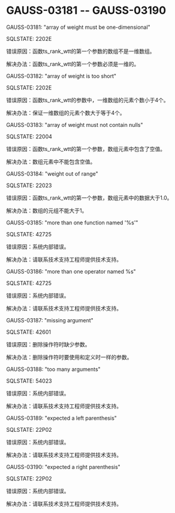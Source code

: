 # GAUSS-03181 -- GAUSS-03190

GAUSS-03181: "array of weight must be one-dimensional"

SQLSTATE: 2202E

错误原因：函数ts\_rank\_wtt的第一个参数的数组不是一维数组。

解决办法：函数ts\_rank\_wtt的第一个参数必须是一维的。

GAUSS-03182: "array of weight is too short"

SQLSTATE: 2202E

错误原因：函数ts\_rank\_wtt的参数中，一维数组的元素个数小于4个。

解决办法：保证一维数组的元素个数大于等于4个。

GAUSS-03183: "array of weight must not contain nulls"

SQLSTATE: 22004

错误原因：函数ts\_rank\_wtt的第一个参数，数组元素中包含了空值。

解决办法：数组元素中不能包含空值。

GAUSS-03184: "weight out of range"

SQLSTATE: 22023

错误原因：函数ts\_rank\_wtt的第一个参数，数组元素中的数据大于1.0。

解决办法：数组的元组不能大于1。

GAUSS-03185: "more than one function named '%s'"

SQLSTATE: 42725

错误原因：系统内部错误。

解决办法：请联系技术支持工程师提供技术支持。

GAUSS-03186: "more than one operator named %s"

SQLSTATE: 42725

错误原因：系统内部错误。

解决办法：请联系技术支持工程师提供技术支持。

GAUSS-03187: "missing argument"

SQLSTATE: 42601

错误原因：删除操作符时缺少参数。

解决办法：删除操作符时要使用和定义时一样的参数。

GAUSS-03188: "too many arguments"

SQLSTATE: 54023

错误原因：系统内部错误。

解决办法：请联系技术支持工程师提供技术支持。

GAUSS-03189: "expected a left parenthesis"

SQLSTATE: 22P02

错误原因：系统内部错误。

解决办法：请联系技术支持工程师提供技术支持。

GAUSS-03190: "expected a right parenthesis"

SQLSTATE: 22P02

错误原因：系统内部错误。

解决办法：请联系技术支持工程师提供技术支持。

